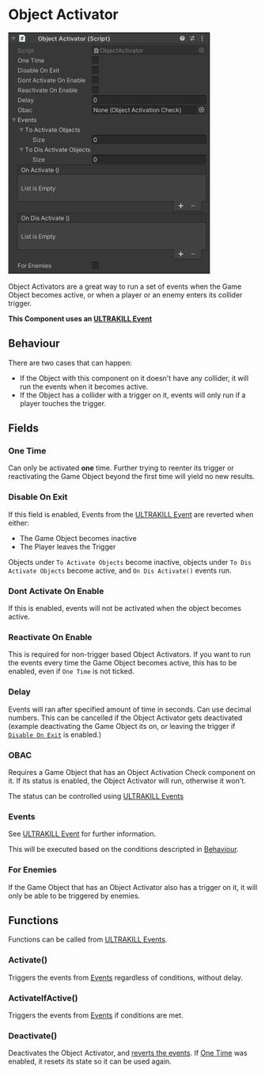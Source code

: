 # Object Activator

![Object Activator](../_images/object-activator.png)

Object Activators are a great way to run a set of events when the Game Object becomes active, or when a player or an enemy enters its collider trigger.

**This Component uses an [ULTRAKILL Event](../components/ultrakill-event)**

## Behaviour
There are two cases that can happen:
- If the Object with this component on it doesn't have any collider, it will run the events when it becomes active.
- If the Object has a collider with a trigger on it, events will only run if a player touches the trigger.

## Fields

### One Time
Can only be activated **one** time. Further trying to reenter its trigger or reactivating the Game Object beyond the first time will yield no new results.

### Disable On Exit
If this field is enabled, Events from the [ULTRAKILL Event](../components/ultrakill-event) are reverted when either:
- The Game Object becomes inactive
- The Player leaves the Trigger

Objects under `To Activate Objects` become inactive, objects under `To Dis Activate Objects` become active, and `On Dis Activate()` events run.

### Dont Activate On Enable
If this is enabled, events will not be activated when the object becomes active.

### Reactivate On Enable
This is required for non-trigger based Object Activators. If you want to run the events every time the Game Object becomes active, this has to be enabled, even if `One Time` is not ticked.

### Delay
Events will ran after specified amount of time in seconds. Can use decimal numbers. This can be cancelled if the Object Activator gets deactivated (example deactivating the Game Object its on,
or leaving the trigger if [`Disable On Exit`](/components/object-activator#disable-on-exit) is enabled.)

### OBAC
Requires a Game Object that has an Object Activation Check component on it. If its status is enabled, the Object Activator will run, otherwise it won't.

The status can be controlled using [ULTRAKILL Events](../components/ultrakill-event)

### Events
See [ULTRAKILL Event](../components/ultrakill-event.md) for further information.

This will be executed based on the conditions descripted in [Behaviour](/components/object-activator#behaviour).

### For Enemies
If the Game Object that has an Object Activator also has a trigger on it, it will only be able to be triggered by enemies.

## Functions
Functions can be called from [ULTRAKILL Events](../components/ultrakill-event).

### Activate()
Triggers the events from [Events](/components/object-activator#events) regardless of conditions, without delay.

### ActivateIfActive()
Triggers the events from [Events](/components/object-activator#events) if conditions are met.

### Deactivate()
Deactivates the Object Activator, and [reverts the events](../components/ultrakill-event.md#). If [One Time](/components/object-activator#one-time) was enabled, it resets its state so it can be used again.